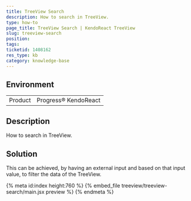```yaml
---
title: TreeView Search
description: How to search in TreeView.
type: how-to
page_title: TreeView Search | KendoReact TreeView
slug: treeview-search
position:
tags:
ticketid: 1408162
res_type: kb
category: knowledge-base
---
```


## Environment
<table>
    <tbody>
	    <tr>
	    	<td>Product</td>
	    	<td>Progress® KendoReact</td>
	    </tr>
    </tbody>
</table>


## Description
How to search in TreeView.

## Solution
This can be achieved, by having an external input and based on that input value, to filter the data of the TreeView.

{% meta id:index height:760 %}
{% embed_file treeview/treeview-search/main.jsx preview %}
{% endmeta %}